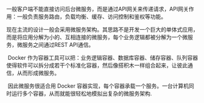 ​	一般客户端不能直接访问后台微服务，而是通过API网关来传递请求，API网关作用：一般负责服务路由，负载均衡、缓存、访问控制和鉴权等功能。

​	现在主流的设计一般会采用微服务架构。其思路不是开发一个巨大的单体式应用，而是将应用分解为小的、互相连接的微服务，每个业务逻辑都被分解为一个微服务，微服务之间通过REST API通信。

​	Docker 作为容器工具可以把：业务逻辑容器、数据库容器、储存容器、队列容器使得软件可以拆分成若干个标准化容器，然后像搭积木一样组合起来，让彼此通信，从而形成微服务。

​       因此微服务很适合用 Docker 容器实现，每个容器承载一个服务。一台计算机同时运行多个容器，从而就能很轻松地模拟出复杂的微服务架构.